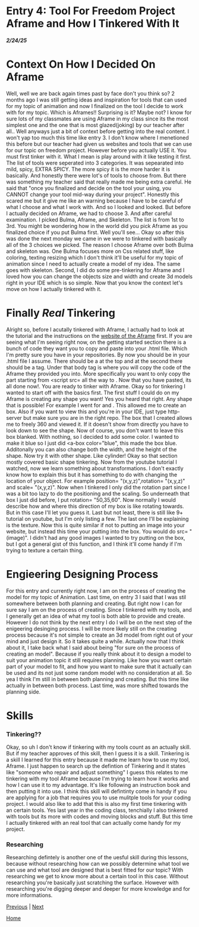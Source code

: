 # Entry 4: Tool For Freedom Project Aframe and How I Tinkered With It
##### 2/24/25
# Context On How I Decided On Aframe
Well, well we are back again times past by face don't you think so? 2 months ago I was still getting ideas and inspiration for tools that can used for my topic of animation and now I finalized on the tool I decide to work with for my topic. Which is Aframes!! Surprising is it? Maybe not? I know for sure lots of my classmates are using Aframe in my class since its the most simplest one and the one that is most glazed(joking) by our teacher after all.. Well anyways just a bit of context before getting into the real content. I won't yap too much this time like entry 3. I don't know where I menetioned this before but our teacher had given us websites and tools that we can use for our topic on freedom project. However before you actually USE it. You must first tinker with it. What I mean is play around with it like testing it first. The list of tools were seperated into 3 categories. It was sepearated into mild, spicy, EXTRA SPICY. The more spicy it is the more harder it is basically. And honestly there were lot's of tools to choose from. But there was something my teacher said that really made me being extra careful. He said that "once you finalized and decide on the tool your using, you CANNOT change your tool mid-way during your project". Honestly this scared me but it give me like an warning because I have to be careful of what I choose and what I work with. And so I looked and looked. But before I actually decided on Aframe, we had to choose 3. And after careful examination. I picked Bulma, Aframe, and Skeleton. The list is from 1st to 3rd. You might be wondering how in the world did you pick Aframe as you finalized choice if you put Bulma first. Well you'll see... Okay so after this was done the next monday we came in we were to tinkered with basically all of the 3 choices we picked. The reason I choose Aframe over both Bulma and skeleton was. One Bulma focuses more on Css related stuff, like coloring, texting resizing which I don't think it'll be useful for my topic of animation since I need to actually create a model of my idea. The same goes with skeleton. Second, I did do some pre-tinkering for Aframe and I loved how you can change the objects size and width and create 3d models right in your IDE which is so simple. Now that you know the context let's move on how I actually tinkered with it.
# Finally *Real* Tinkering
Alright so, before I acutally tinkered with Aframe, I actually had to look at the tutorial and the instructions on the [website of the Aframe](https://aframe.io/docs/1.7.0/introduction/) first. If you are seeing what I'm seeing right now, on the getting started section there is a bunch of code they want you to copy and paste into your .html file. Which I'm pretty sure you have in your repositories. By  now you should be in your .html file I assume. There should be a <html> at the top and at the second there should be a <body> tag. Under that body tag is where you will copy the code of the Aframe they provided you into. More specifically you want to only copy the part starting from <script src= all the way to </a-scene>. Now that you have pasted, its all done now!. You are ready to tinker with Aframe. Okay so for tinkering I wanted to start off with the basics first. The first stuff I could do on my Aframe is creating any shape you want! Yes you heard that right. Any shape that is possible! For example I went for <a-box> and </a-box>. This allowed me to create an box. Also if you want to view this and you're in your IDE, just type http-server but make sure you are in the right repo. The box that I created allows me to freely 360 and viewed it. If it doesn't show from directly you have to look down to see the shape. Now of course, you don't want to leave this box blanked. With nothing, so I decided to add some color. I wanted to make it blue so I just did <a-box color="blue"</a>, this made the box blue. Additonally you can also change both the width, and the height of the shape. Now try it with other shape. Like cylinder! Okay so that section mostly covered basic shape tinkering. Now from the youtube tutorial I watched, now we learn something about transformations. I don't exactly know how to explain this but it has something to do with changing the location of your object. For example position= "(x,y,z)",rotation= "(x,y,z)" and scale= "(x,y,z)". Now when I tinkered I only did the rotation part since I was a bit too lazy to do the positioning and the scaling. So underneath that box I just did before, I put rotation= "50,35,60". Now normally I would describe how and where this direction of my box is like rotating towards. But in this case I'll let you guess it. Last but not least, there is still like 9+ tutorial on youtube, but I'm only listing a few. The last one I'll be explaining is the texture. Now this is quite similar if not to putting an image into your website, but instead this time your putting into the box. You would do src= "(image)". I didn't had any good images I wanted to try putting on the box, but I got a general gist of this function, and I think it'll come handy if I'm trying to texture a certain thing.

# Engieering Designing Process
For this entry and currently right now, I am on the process of creating the model for my topic of Animation. Last time, on entry 3 I said that I was stil somewhere between both planning and creating. But right now I can for sure say I am on the process of creating. Since I tinkered with my tools, and I generally get an idea of what my tool is both able to provide and create. However I do not think by the next entry I do I will be on the next step of the enigeering desinging process. I will be more likely still on the creating process because it's not simple to create an 3d model from right out of your mind and just design it. So it takes quite a while. Actually now that I think about it, I take back what I said about being "for sure on the process of creating an model". Because if you really think about it to design a model to suit your animation topic it still requires planning. Like how you want certain part of your model to fit, and how you want to make sure that it actually can be used and its not just some random model with no consideration at all. So yea I think I'm still in between both planning and creating. But this time like actually in between both process. Last time, was more shifted towards the planning side.

# Skills
### Tinkering??
Okay, so uh I don't know if tinkering with my tools count as an actually skill. But if my teacher approves of this skill, then I guess it is a skill. Tinkering is a skill I learned for this entry because it made me learn how to use my tool, Aframe. I just happen to search up the defintion of Tinkering and it states like "someone who repair and adjust something" I guess this relates to me tinkering with my tool Aframe because I'm trying to learn how it works and how I can use it to my advantage. It's like following an instruction book and then putting it into use. I think this skill will defintinty come in handy if you are applying for a job that requires you to use mulitple tools for your coding project. I would also like to add that this is also my first time tinkering with an certain tools. Yes last year in the coding class, tenchially I also tinkered with tools but its more with codes and moving blocks and stuff. But this time I actually tinkered with an real tool that can actually come handy for my project.
### Researching
Researching defintely is another one of the uesful skill during this lessons, because without researching how can we possibly determine what tool we can use and what tool are designed that is best fitted for our topic? With researching we get to know more about a certain tool in this case. Without researching you're basically just scratching the surface. However with researching you're digging deeper and deeper for more knowledge and for more informations.


[Previous](entry03.md) | [Next](entry05.md)

[Home](../README.md)
